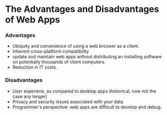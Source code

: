 # The Advantages and Disadvantages of Web Apps

### Advantages
- Ubiquity and convenience of using a web broswer as a client.
- Inherent cross-platform compatibility
- update and maintain web apps without distributing an installing software on potentially thousands of client computers.
- Reduction in IT costs.

### Disadvantages
- User experiene, as compared to desktop apps (historical, now not the case any longer)
- Privacy and security issues associated with your data
- Programmer's perspective: web apps are difficult to develop and debug.

